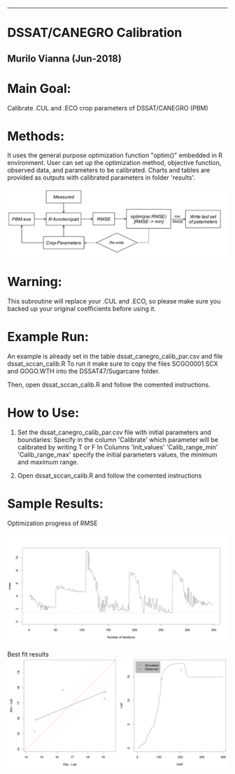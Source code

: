 ---------------------------------
# DSSAT/CANEGRO Calibration
Murilo Vianna (Jun-2018)
----------------------------------

# Main Goal:
Calibrate .CUL and .ECO crop parameters of DSSAT/CANEGRO (PBM)

# Methods:
It uses the general purpose optimization function "optim()" embedded in R environment. User can set up the optimization method, objective function, observed data, and parameters to be calibrated. Charts and tables are provided as outputs with calibrated parameters in folder 'results'.

![alt text](https://github.com/Murilodsv/dssat_sscan_calib/blob/master/framework.png)

# Warning:
This subroutine will replace your .CUL and .ECO, so please make sure you backed up your original coefficients before using it.  

# Example Run:
An example is already set in the table dssat_canegro_calib_par.csv and file dssat_sccan_calib.R
To run it make sure to copy the files SCGO0001.SCX and GOGO.WTH into the DSSAT47/Sugarcane folder.

Then, open dssat_sccan_calib.R and follow the comented instructions.

# How to Use:
1) Set the dssat_canegro_calib_par.csv file with initial parameters and boundaries:
Specify in the column 'Calibrate' which parameter will be calibrated by writing T or F
In Columns 'Init_values' 'Calib_range_min'	'Calib_range_max' specify the initial parameters values, the minimum and maximum range.

2) Open dssat_sccan_calib.R and follow the comented instructions

# Sample Results:

Optimization progress of RMSE

![opmin_progress](https://github.com/Murilodsv/dssat_sscan_calib/blob/master/results/optimization_CTC2.png)

Best fit results
![bf_res](https://github.com/Murilodsv/dssat_sscan_calib/blob/master/results/perf_CTC2.png)
